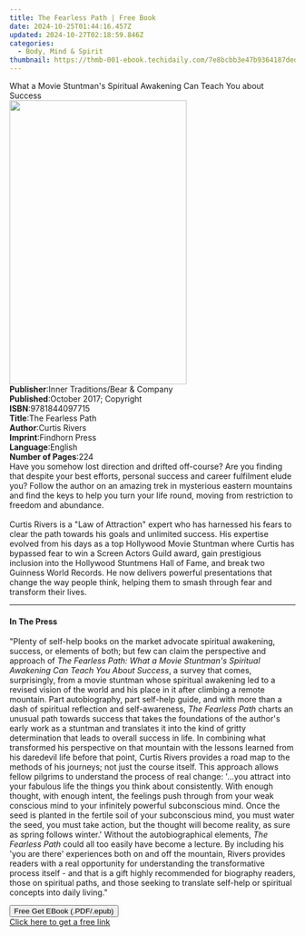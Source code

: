 ```yaml
---
title: The Fearless Path | Free Book
date: 2024-10-25T01:44:16.457Z
updated: 2024-10-27T02:18:59.846Z
categories:
  - Body, Mind & Spirit
thumbnail: https://thmb-001-ebook.techidaily.com/7e8bcbb3e47b9364187ded491f24a2a2d62a2f196b2cdbbc55ce41e0a8a67078.jpg
---
```

<main id="book-container">
  <div class="flex flex-col">
    <div class="book-brief flex-1 py-6 px-4 sm:p-6 md:py-10 md:px-8">
      <!-- brief-->
      <div class="book-brief-main">
        What a Movie Stuntman's Spiritual Awakening Can Teach You about Success
      </div>
    </div>
    <div
      class="book-meta-info flex-1 grid gap-4 col-start-1 col-end-3 row-start-1 sm:mb-6 sm:grid-cols-4 lg:gap-6 lg:col-start-2 lg:row-end-6 lg:row-span-6 lg:mb-0"
    >
      <div
        class="book-meta-info-left place-content-center mt-4 p-4 text-sm leading-6 col-start-2 col-span-2 dark:text-slate-400"
      >
        <img
          class="w-full h-500 object-cover rounded-lg sm:h-255 sm:col-span-2 lg:col-span-full"
          src="https://img-001-ebook.techidaily.com/f66c3bdbda0cf73678dcada3a6657e2637b567d95aa5ba19b07cf2c6185ea231.jpg"
          alt=""
          width="312"
          height="500"
        />
      </div>
      <div
        class="book-meta-info-right mt-2 col-start-1 row-start-2 col-span-3 self-center"
      >
        <!-- meta data  -->
        <div class="flex flex-col px-4 md:px-8">
          <div class="flex-1">
            <strong>Publisher</strong>:<span class="px-2"
              >Inner Traditions/Bear &amp; Company</span
            >
          </div>
          <div class="flex-1">
            <strong>Published</strong>:<span class="px-2"
              >October 2017; Copyright</span
            >
          </div>
          <div class="flex-1">
            <strong>ISBN</strong>:<span class="px-2">9781844097715</span>
          </div>
          <div class="flex-1">
            <strong>Title</strong>:<span class="px-2">The Fearless Path</span>
          </div>
          <div class="flex-1">
            <strong>Author</strong>:<span class="px-2">Curtis Rivers</span>
          </div>
          <div class="flex-1">
            <strong>Imprint</strong>:<span class="px-2">Findhorn Press</span>
          </div>
          <div class="flex-1">
            <strong>Language</strong>:<span class="px-2">English</span>
          </div>
          <div class="flex-1">
            <strong>Number of Pages</strong>:<span class="px-2">224</span>
          </div>
        </div>
      </div>
    </div>
    <div class="book-description flex-1 py-6 px-4 sm:p-6 md:py-10 md:px-8">
      <div class="book-description-main">
        <div accordion-content="" id="description">
          Have you somehow lost direction and drifted off-course? Are you
          finding that despite your best efforts, personal success and career
          fulfilment elude you? Follow the author on an amazing trek in
          mysterious eastern mountains and find the keys to help you turn your
          life round, moving from restriction to freedom and abundance.
          <br /><br />Curtis Rivers is a "Law of Attraction" expert who has
          harnessed his fears to clear the path towards his goals and unlimited
          success. His expertise evolved from his days as a top Hollywood Movie
          Stuntman where Curtis has bypassed fear to win a Screen Actors Guild
          award, gain prestigious inclusion into the Hollywood Stuntmens Hall of
          Fame, and break two Guinness World Records. He now delivers powerful
          presentations that change the way people think, helping them to smash
          through fear and transform their lives.
        </div>
      </div>
    </div>
    <div class="book-excerpts flex-1 py-6 px-4 sm:p-6 md:py-10 md:px-8">
      <!-- excerpts-->
      <div class="book-excerpts-main">
        <hr />
        <h4 class="placeholder placeholder-heading">
          <span>In The Press</span>
        </h4>
        <p>
          "Plenty of self-help books on the market advocate spiritual awakening,
          success, or elements of both; but few can claim the perspective and
          approach of
          <i
            >The Fearless Path: What a Movie Stuntman's Spiritual Awakening Can
            Teach You About Success</i
          >, a survey that comes, surprisingly, from a movie stuntman whose
          spiritual awakening led to a revised vision of the world and his place
          in it after climbing a remote mountain. Part autobiography, part
          self-help guide, and with more than a dash of spiritual reflection and
          self-awareness, <i>The Fearless Path</i> charts an unusual path
          towards success that takes the foundations of the author's early work
          as a stuntman and translates it into the kind of gritty determination
          that leads to overall success in life. In combining what transformed
          his perspective on that mountain with the lessons learned from his
          daredevil life before that point, Curtis Rivers provides a road map to
          the methods of his journeys; not just the course itself. This approach
          allows fellow pilgrims to understand the process of real change:
          '...you attract into your fabulous life the things you think about
          consistently. With enough thought, with enough intent, the feelings
          push through from your weak conscious mind to your infinitely powerful
          subconscious mind. Once the seed is planted in the fertile soil of
          your subconscious mind, you must water the seed, you must take action,
          but the thought will become reality, as sure as spring follows
          winter.' Without the autobiographical elements,
          <i>The Fearless Path</i> could all too easily have become a lecture.
          By including his 'you are there' experiences both on and off the
          mountain, Rivers provides readers with a real opportunity for
          understanding the transformative process itself - and that is a gift
          highly recommended for biography readers, those on spiritual paths,
          and those seeking to translate self-help or spiritual concepts into
          daily living."
        </p>
      </div>
    </div>
    <div
      class="book-about-author flex-1 py-6 px-4 sm:p-6 md:py-10 md:px-8"
    ></div>
    <div class="book-free-get flex-1 py-6 px-4 sm:p-6 md:py-10 md:px-8">
      <button
        id="btn-free-get"
        class="bg-blue-500 hover:bg-blue-700 text-white font-bold py-2 px-4 rounded"
      >
        Free Get EBook (.PDF/.epub)
      </button>
      <div id="countdown-display" class="px-2 text-lg mt-2"></div>
      <a
        id="free-link"
        class="hidden bg-blue-500 hover:bg-blue-700 text-white font-bold py-2 px-4 rounded"
        href="https://www.ebooks.com/en-us/book/95935369/the-fearless-path/curtis-rivers/"
        target="_blank"
        >Click here to get a free link</a
      >
    </div>
    <script>
      let countdownTime = 0;
      let countdownInterval = null;
      document
        .getElementById('btn-free-get')
        .addEventListener('click', startCountdown);
      function startCountdown() {
        countdownTime = new Date().getTime() + 60000 * 3;
        countdownInterval = setInterval(updateCountdown, 1000);
        document.getElementById('btn-free-get').disabled = true;
        document
          .getElementById('btn-free-get')
          .classList.add('bg-gray-500', 'cursor-not-allowed');
      }
      function updateCountdown() {
        let currentTime = new Date().getTime();
        let timeLeft = countdownTime - currentTime;
        let secondsLeft = Math.floor(timeLeft / 1000);
        document.getElementById('countdown-display').innerHTML =
          `Remaining time: ${secondsLeft} seconds.`;
        if (secondsLeft <= 0) {
          clearInterval(countdownInterval);
          document.getElementById('btn-free-get').classList.add('hidden');
          document.getElementById('free-link').classList.remove('hidden');
          document.getElementById('countdown-display').innerHTML = '';
        }
      }
    </script>
  </div>
</main>

<ins class="adsbygoogle"
      style="display:block"
      data-ad-client="ca-pub-7571918770474297"
      data-ad-slot="8358498916"
      data-ad-format="auto"
      data-full-width-responsive="true"></ins>
    